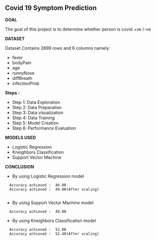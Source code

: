 ## Covid 19 Symptom Prediction

**GOAL**

The goal of this project is to determine whether person is covid +ve /-ve

**DATASET**

Dataset Contains 2899 rows and 6 columns namely: 
- fever
- bodyPain
- age
- runnyNose
- diffBreath
- infectionProb

**Steps :** 
- Step 1: Data Exploration
- Step 2: Data Preparation
- Step 3: Data visualization
- Step 4: Data Training
- Step 5: Model Creation
- Step 6: Performance Evaluation


**MODELS USED**
- Logistic Regression
- Kneighbors Classification
- Support Vector Machine


**CONCLUSION**

- By using Logistic Regression model 
 ``` 
   Accuracy achieved :  46.00
   Accuracy achieved :  49.00(After scaling)
   
 ```

- By using Support Vector Machine model 
 ``` 
   Accuracy achieved :  49.00   

 ```

- By using Kneighbors Classification model 
```
  Accuracy achieved :  52.00
  Accuracy achieved :  52.40(After scaling)

```
